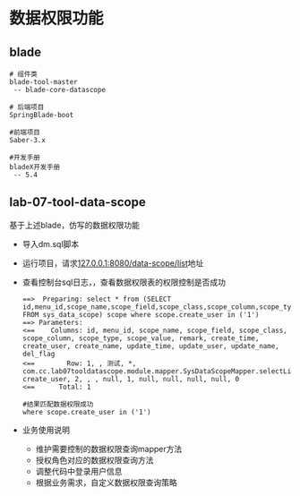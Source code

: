 # 数据权限功能

## blade

```shell
# 组件类
blade-tool-master
 -- blade-core-datascope

# 后端项目
SpringBlade-boot

#前端项目
Saber-3.x

#开发手册
bladeX开发手册
 -- 5.4 
```

## lab-07-tool-data-scope

基于上述blade，仿写的数据权限功能

* 导入dm.sql脚本

* 运行项目，请求[127.0.0.1:8080/data-scope/list]()地址

* 查看控制台sql日志，，查看数据权限表的权限控制是否成功

  ```shell
  ==>  Preparing: select * from (SELECT id,menu_id,scope_name,scope_field,scope_class,scope_column,scope_type,scope_value,remark,create_time,create_user,create_name,update_time,update_user,update_name,del_flag FROM sys_data_scope) scope where scope.create_user in ('1')
  ==> Parameters: 
  <==    Columns: id, menu_id, scope_name, scope_field, scope_class, scope_column, scope_type, scope_value, remark, create_time, create_user, create_name, update_time, update_user, update_name, del_flag
  <==        Row: 1, , 测试, *, com.cc.lab07tooldatascope.module.mapper.SysDataScopeMapper.selectList, create_user, 2, , , null, 1, null, null, null, null, 0
  <==      Total: 1
  
  #结果匹配数据权限成功
  where scope.create_user in ('1')
  ```

* 业务使用说明

  * 维护需要控制的数据权限查询mapper方法
  * 授权角色对应的数据权限查询方法
  * 调整代码中登录用户信息
  * 根据业务需求，自定义数据权限查询策略

